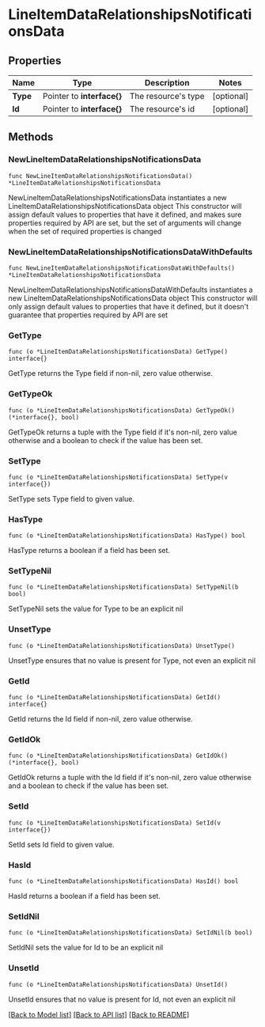 # LineItemDataRelationshipsNotificationsData

## Properties

Name | Type | Description | Notes
------------ | ------------- | ------------- | -------------
**Type** | Pointer to **interface{}** | The resource&#39;s type | [optional] 
**Id** | Pointer to **interface{}** | The resource&#39;s id | [optional] 

## Methods

### NewLineItemDataRelationshipsNotificationsData

`func NewLineItemDataRelationshipsNotificationsData() *LineItemDataRelationshipsNotificationsData`

NewLineItemDataRelationshipsNotificationsData instantiates a new LineItemDataRelationshipsNotificationsData object
This constructor will assign default values to properties that have it defined,
and makes sure properties required by API are set, but the set of arguments
will change when the set of required properties is changed

### NewLineItemDataRelationshipsNotificationsDataWithDefaults

`func NewLineItemDataRelationshipsNotificationsDataWithDefaults() *LineItemDataRelationshipsNotificationsData`

NewLineItemDataRelationshipsNotificationsDataWithDefaults instantiates a new LineItemDataRelationshipsNotificationsData object
This constructor will only assign default values to properties that have it defined,
but it doesn't guarantee that properties required by API are set

### GetType

`func (o *LineItemDataRelationshipsNotificationsData) GetType() interface{}`

GetType returns the Type field if non-nil, zero value otherwise.

### GetTypeOk

`func (o *LineItemDataRelationshipsNotificationsData) GetTypeOk() (*interface{}, bool)`

GetTypeOk returns a tuple with the Type field if it's non-nil, zero value otherwise
and a boolean to check if the value has been set.

### SetType

`func (o *LineItemDataRelationshipsNotificationsData) SetType(v interface{})`

SetType sets Type field to given value.

### HasType

`func (o *LineItemDataRelationshipsNotificationsData) HasType() bool`

HasType returns a boolean if a field has been set.

### SetTypeNil

`func (o *LineItemDataRelationshipsNotificationsData) SetTypeNil(b bool)`

 SetTypeNil sets the value for Type to be an explicit nil

### UnsetType
`func (o *LineItemDataRelationshipsNotificationsData) UnsetType()`

UnsetType ensures that no value is present for Type, not even an explicit nil
### GetId

`func (o *LineItemDataRelationshipsNotificationsData) GetId() interface{}`

GetId returns the Id field if non-nil, zero value otherwise.

### GetIdOk

`func (o *LineItemDataRelationshipsNotificationsData) GetIdOk() (*interface{}, bool)`

GetIdOk returns a tuple with the Id field if it's non-nil, zero value otherwise
and a boolean to check if the value has been set.

### SetId

`func (o *LineItemDataRelationshipsNotificationsData) SetId(v interface{})`

SetId sets Id field to given value.

### HasId

`func (o *LineItemDataRelationshipsNotificationsData) HasId() bool`

HasId returns a boolean if a field has been set.

### SetIdNil

`func (o *LineItemDataRelationshipsNotificationsData) SetIdNil(b bool)`

 SetIdNil sets the value for Id to be an explicit nil

### UnsetId
`func (o *LineItemDataRelationshipsNotificationsData) UnsetId()`

UnsetId ensures that no value is present for Id, not even an explicit nil

[[Back to Model list]](../README.md#documentation-for-models) [[Back to API list]](../README.md#documentation-for-api-endpoints) [[Back to README]](../README.md)


